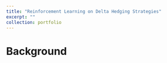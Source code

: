 ```yaml
---
title: "Reinforcement Learning on Delta Hedging Strategies"
excerpt: ""
collection: portfolio
---
```

Background
============
